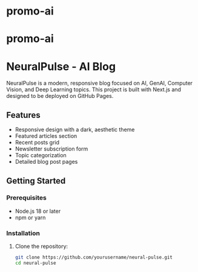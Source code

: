 
# promo-ai
promo-ai
=======
# NeuralPulse - AI Blog

NeuralPulse is a modern, responsive blog focused on AI, GenAI, Computer Vision, and Deep Learning topics. This project is built with Next.js and designed to be deployed on GitHub Pages.

## Features

- Responsive design with a dark, aesthetic theme
- Featured articles section
- Recent posts grid
- Newsletter subscription form
- Topic categorization
- Detailed blog post pages

## Getting Started

### Prerequisites

- Node.js 18 or later
- npm or yarn

### Installation

1. Clone the repository:
   ```bash
   git clone https://github.com/yourusername/neural-pulse.git
   cd neural-pulse
